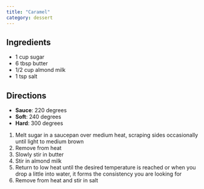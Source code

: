 ```yaml
---
title: "Caramel"
category: dessert
---
```


## Ingredients
- 1 cup sugar
- 6 tbsp butter
- 1/2 cup almond milk
- 1 tsp salt

## Directions

- **Sauce**: 220 degrees
- **Soft**: 240 degrees
- **Hard**: 300 degrees

1. Melt sugar in a saucepan over medium heat, scraping sides occasionally until light to medium brown
2. Remove from heat
3. Slowly stir in butter
4. Stir in almond milk
5. Return to low heat until the desired temperature is reached or when you drop a little into water, it forms the consistency you are looking for
6. Remove from heat and stir in salt
